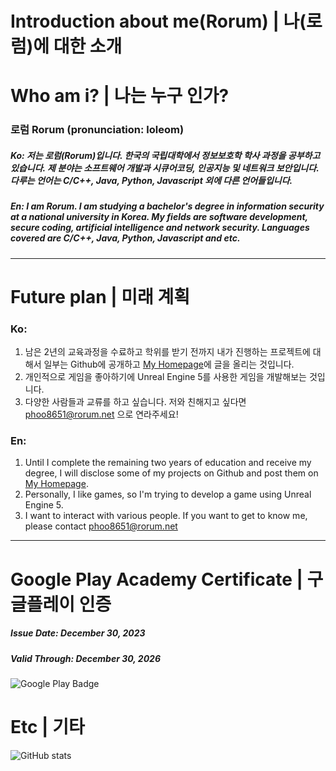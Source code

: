 Introduction about me(Rorum) | 나(로럼)에 대한 소개
==================================================

# Who am i? | 나는 누구 인가?
### 로럼 Rorum (pronunciation: loleom)
##### Ko: 저는 로럼(Rorum)입니다. 한국의 국립대학에서 정보보호학 학사 과정을 공부하고 있습니다. 제 분야는 소프트웨어 개발과 시큐어코딩, 인공지능 및 네트워크 보안입니다. 다루는 언어는 C/C++, Java, Python, Javascript 외에 다른 언어들입니다.
##### En: I am Rorum. I am studying a bachelor's degree in information security at a national university in Korea. My fields are software development, secure coding, artificial intelligence and network security. Languages covered are C/C++, Java, Python, Javascript and etc.

* * *

# Future plan | 미래 계획

### Ko:
1. 남은 2년의 교육과정을 수료하고 학위를 받기 전까지 내가 진행하는 프로젝트에 대해서 일부는 Github에 공개하고 [My Homepage](https://rorum.net)에 글을 올리는 것입니다.
2. 개인적으로 게임을 좋아하기에 Unreal Engine 5를 사용한 게임을 개발해보는 것입니다.
3. 다양한 사람들과 교류를 하고 싶습니다. 저와 친해지고 싶다면 phoo8651@rorum.net 으로 연라주세요!

### En:
1. Until I complete the remaining two years of education and receive my degree, I will disclose some of my projects on Github and post them on [My Homepage](https://rorum.net).
2. Personally, I like games, so I'm trying to develop a game using Unreal Engine 5.
3. I want to interact with various people. If you want to get to know me, please contact phoo8651@rorum.net

* * *

# Google Play Academy Certificate | 구글플레이 인증
##### Issue Date: December 30, 2023
##### Valid Through: December 30, 2026
![Google Play Badge](https://api.accredible.com/v1/frontend/credential_website_embed_image/badge/90961111)

# Etc | 기타
![GitHub stats](https://github-readme-stats.vercel.app/api?username=phoo8651&theme=blue-green&show_icons=true)

